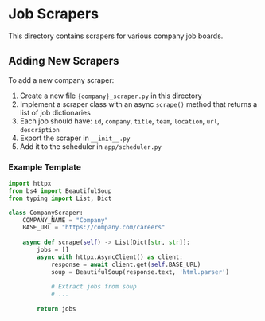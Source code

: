 # Job Scrapers

This directory contains scrapers for various company job boards.

## Adding New Scrapers

To add a new company scraper:

1. Create a new file `{company}_scraper.py` in this directory
2. Implement a scraper class with an async `scrape()` method that returns a list of job dictionaries
3. Each job should have: `id`, `company`, `title`, `team`, `location`, `url`, `description`
4. Export the scraper in `__init__.py`
5. Add it to the scheduler in `app/scheduler.py`

### Example Template

```python
import httpx
from bs4 import BeautifulSoup
from typing import List, Dict

class CompanyScraper:
    COMPANY_NAME = "Company"
    BASE_URL = "https://company.com/careers"
    
    async def scrape(self) -> List[Dict[str, str]]:
        jobs = []
        async with httpx.AsyncClient() as client:
            response = await client.get(self.BASE_URL)
            soup = BeautifulSoup(response.text, 'html.parser')
            
            # Extract jobs from soup
            # ...
            
        return jobs
```

